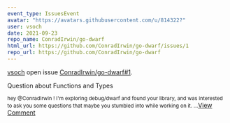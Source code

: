 ```yaml
---
event_type: IssuesEvent
avatar: "https://avatars.githubusercontent.com/u/814322?"
user: vsoch
date: 2021-09-23
repo_name: ConradIrwin/go-dwarf
html_url: https://github.com/ConradIrwin/go-dwarf/issues/1
repo_url: https://github.com/ConradIrwin/go-dwarf
---
```


<a href='https://github.com/vsoch' target='_blank'>vsoch</a> open issue <a href='https://github.com/ConradIrwin/go-dwarf/issues/1' target='_blank'>ConradIrwin/go-dwarf#1</a>.

<p>Question about Functions and Types</p><small>hey @ConradIrwin ! I'm exploring debug/dwarf and found your library, and was interested to ask you some questions that maybe you stumbled into while working on it....</small><a href='https://github.com/ConradIrwin/go-dwarf/issues/1' target='_blank'>View Comment</a>
